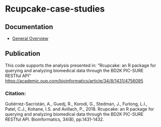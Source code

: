 # Rcupcake-case-studies

## Documentation

 * [General Overview](http://htmlpreview.github.com/?https://github.com/hms-dbmi/Rcupcake/master/vignette/general_overview.html)

## Publication
This code supports the analysis presented in: "Rcupcake: an R package for querying and analyzing biomedical data through the BD2K PIC-SURE RESTful API" https://academic.oup.com/bioinformatics/article/34/8/1431/4756095  

### Citation: 
Gutiérrez-Sacristán, A., Guedj, R., Korodi, G., Stedman, J., Furlong, L.I., Patel, C.J., Kohane, I.S. and Avillach, P., 2018. Rcupcake: an R package for querying and analyzing biomedical data through the BD2K PIC-SURE RESTful API. Bioinformatics, 34(8), pp.1431-1432.


